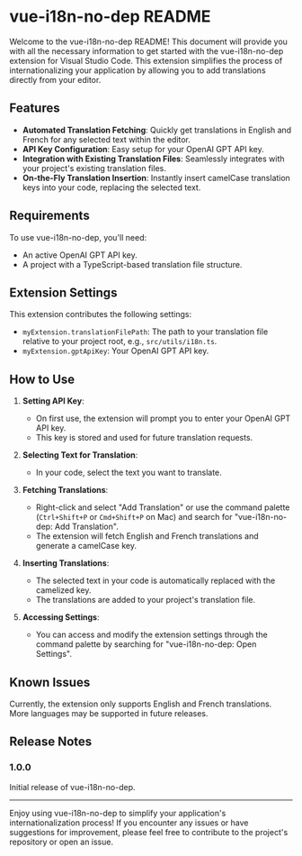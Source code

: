 # vue-i18n-no-dep README

Welcome to the vue-i18n-no-dep README! This document will provide you with all the necessary information to get started with the vue-i18n-no-dep extension for Visual Studio Code. This extension simplifies the process of internationalizing your application by allowing you to add translations directly from your editor.

## Features

- **Automated Translation Fetching**: Quickly get translations in English and French for any selected text within the editor.
- **API Key Configuration**: Easy setup for your OpenAI GPT API key.
- **Integration with Existing Translation Files**: Seamlessly integrates with your project's existing translation files.
- **On-the-Fly Translation Insertion**: Instantly insert camelCase translation keys into your code, replacing the selected text.

## Requirements

To use vue-i18n-no-dep, you'll need:

- An active OpenAI GPT API key.
- A project with a TypeScript-based translation file structure.

## Extension Settings

This extension contributes the following settings:

- `myExtension.translationFilePath`: The path to your translation file relative to your project root, e.g., `src/utils/i18n.ts`.
- `myExtension.gptApiKey`: Your OpenAI GPT API key.

## How to Use

1. **Setting API Key**:

   - On first use, the extension will prompt you to enter your OpenAI GPT API key.
   - This key is stored and used for future translation requests.

2. **Selecting Text for Translation**:

   - In your code, select the text you want to translate.

3. **Fetching Translations**:

   - Right-click and select "Add Translation" or use the command palette (`Ctrl+Shift+P` or `Cmd+Shift+P` on Mac) and search for "vue-i18n-no-dep: Add Translation".
   - The extension will fetch English and French translations and generate a camelCase key.

4. **Inserting Translations**:

   - The selected text in your code is automatically replaced with the camelized key.
   - The translations are added to your project's translation file.

5. **Accessing Settings**:
   - You can access and modify the extension settings through the command palette by searching for "vue-i18n-no-dep: Open Settings".

## Known Issues

Currently, the extension only supports English and French translations. More languages may be supported in future releases.

## Release Notes

### 1.0.0

Initial release of vue-i18n-no-dep.

---

Enjoy using vue-i18n-no-dep to simplify your application's internationalization process! If you encounter any issues or have suggestions for improvement, please feel free to contribute to the project's repository or open an issue.
